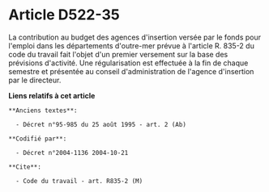# Article D522-35

La contribution au budget des agences d'insertion versée par le fonds pour l'emploi dans les départements d'outre-mer prévue
à l'article R. 835-2 du code du travail fait l'objet d'un premier versement sur la base des prévisions d'activité. Une
régularisation est effectuée à la fin de chaque semestre et présentée au conseil d'administration de l'agence d'insertion par
le directeur.

**Liens relatifs à cet article**

	**Anciens textes**:

	  - Décret n°95-985 du 25 août 1995 - art. 2 (Ab)

	**Codifié par**:

	  - Décret n°2004-1136 2004-10-21

	**Cite**:

	  - Code du travail - art. R835-2 (M)
